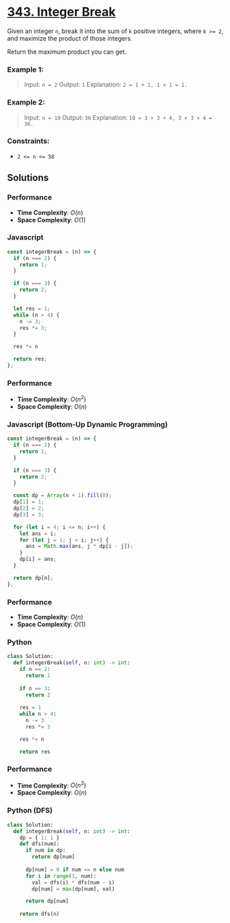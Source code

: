 # [343. Integer Break](https://leetcode.com/problems/integer-break/description)

Given an integer `n`, break it into the sum of `k` positive integers, where `k >= 2`, and maximize the product of those integers.

Return the maximum product you can get.


### Example 1:
> Input: `n = 2`
> Output: `1`
> Explanation: `2 = 1 + 1, 1 × 1 = 1.`


### Example 2:
> Input: `n = 10`
> Output: `36`
> Explanation: `10 = 3 + 3 + 4, 3 × 3 × 4 = 36.`
 

### Constraints:
- `2 <= n <= 58`


## Solutions


### Performance

- **Time Complexity**: $O(n)$
- **Space Complexity**: $O(1)$

### Javascript
```javascript
const integerBreak = (n) => {
  if (n === 2) {
    return 1;
  }

  if (n === 3) {
    return 2;
  }

  let res = 1;
  while (n > 4) {
    n -= 3;
    res *= 3;
  }

  res *= n

  return res;
};
```

### Performance

- **Time Complexity**: $O(n^{2})$
- **Space Complexity**: $O(n)$

### Javascript (Bottom-Up Dynamic Programming)
```javascript
const integerBreak = (n) => {
  if (n === 2) {
    return 1;
  }

  if (n === 3) {
    return 2;
  }

  const dp = Array(n + 1).fill(0);
  dp[1] = 1;
  dp[2] = 2;
  dp[3] = 3;

  for (let i = 4; i <= n; i++) {
    let ans = i;
    for (let j = 1; j < i; j++) {
      ans = Math.max(ans, j * dp[i - j]);
    }
    dp[i] = ans;
  }

  return dp[n];
};
```

### Performance

- **Time Complexity**: $O(n)$
- **Space Complexity**: $O(1)$

### Python
```python
class Solution:
  def integerBreak(self, n: int) -> int:
    if n == 2:
      return 1
    
    if n == 3:
      return 2
    
    res = 1
    while n > 4:
      n -= 3
      res *= 3

    res *= n

    return res
```

### Performance

- **Time Complexity**: $O(n^{2})$
- **Space Complexity**: $O(n)$

### Python (DFS)
```python
class Solution:
  def integerBreak(self, n: int) -> int:
    dp = { 1: 1 }
    def dfs(num):
      if num in dp:
        return dp[num]
      
      dp[num] = 0 if num == n else num
      for i in range(1, num):
        val = dfs(i) * dfs(num - i)
        dp[num] = max(dp[num], val)

      return dp[num]
    
    return dfs(n)
```